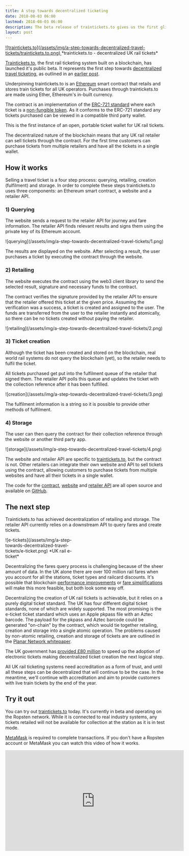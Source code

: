 ```yaml
---
title: A step towards decentralized ticketing
date: 2018-08-03 06:00
lastmod: 2018-08-03 06:00
description: The beta release of traintickets.to gives us the first glimpse of what decentralized travel ticketing will bring.
layout: post
---
```


<div class="pull-right">
<a href="https://traintickets.to">
![traintickets.to](/assets/img/a-step-towards-decentralized-travel-tickets/traintickets.to.png)
</a>
*traintickets.to - decentralized UK rail tickets*
</div>

[Traintickets.to](https://traintickets.to/), the first rail ticketing system built on a blockchain, has launched it's public beta. It represents the first step towards [decentralized travel ticketing](https://planar.network/), as outlined in an [earlier post](https://ljn.io/posts/blockchain-transport/).

Underpinning traintickets.to is an [Ethereum](https://ethereum.org/) smart contract that retails and stores train tickets for all UK operators. Purchases through traintickets.to are made using Ether, Ethereum's in-built currency.  

The contract is an implementation of the [ERC-721 standard](http://erc721.org/) where each ticket is a [non-fungible token](https://en.wikipedia.org/wiki/Non-fungible_token). As it conforms to the ERC-721 standard any tickets purchased can be viewed in a compatible third party wallet.

This is the first instance of an open, portable ticket wallet for UK rail tickets.

The decentralized nature of the blockchain means that any UK rail retailer can sell tickets through the contract. For the first time customers can purchase tickets from multiple retailers and have all the tickets in a single wallet.

## How it works

Selling a travel ticket is a four step process: querying, retailing, creation (fulfilment) and storage. In order to complete these steps traintickets.to uses three components: an Ethereum smart contract, a website and a retailer API.

### 1) Querying

The website sends a request to the retailer API for journey and fare information. The retailer API finds relevant results and signs them using the private key of its Ethereum account.

<div markdown="1">
![querying](/assets/img/a-step-towards-decentralized-travel-tickets/1.png)
</div>

The results are displayed on the website. After selecting a result, the user purchases a ticket by executing the contract through the website.

### 2) Retailing

The website executes the contract using the web3 client library to send the selected result, signature and necessary funds to the contract.

The contract verifies the signature provided by the retailer API to ensure that the retailer offered this ticket at the given price. Assuming the verification was a success, a ticket is created and assigned to the user. The funds are transferred from the user to the retailer instantly and atomically, so there can be no tickets created without paying the retailer.

<div markdown="1">
![retailing](/assets/img/a-step-towards-decentralized-travel-tickets/2.png)
</div>

### 3) Ticket creation

Although the ticket has been created and stored on the blockchain, real world rail systems do not query the blockchain (yet), so the retailer needs to fulfil the ticket.

All tickets purchased get put into the fulfilment queue of the retailer that signed them. The retailer API polls this queue and updates the ticket with the collection reference after it has been fulfilled.

<div markdown="1">
![creation](/assets/img/a-step-towards-decentralized-travel-tickets/3.png)
</div>

The fulfilment information is a string so it is possible to provide other methods of fulfilment.

### 4) Storage

The user can then query the contract for their collection reference through the website or another third party app.

<div markdown="1">
![storage](/assets/img/a-step-towards-decentralized-travel-tickets/4.png)
</div>

The website and retailer API are specific to [traintickets.to](https://traintickets.to/), but the contract is not. Other retailers can integrate their own website and API to sell tickets using the contract, allowing customers to purchase tickets from multiple websites and have all their tickets in a single wallet.

The code for the [contract](https://www.github.com/planarnetwork/ticket-wallet/), [website](https://www.github.com/planarnetwork/traintickets.to/) and [retailer API](https://www.github.com/planarnetwork/uk-rail-provider/) are all open source and available on [GitHub](https://www.github.com/planarnetwork).

## The next step

Traintickets.to has achieved decentralization of retailing and storage. The retailer API currently relies on a downstream API to query fares and create tickets.

<div markdown="1" style="width: 230px;">
![e-tickets](/assets/img/a-step-towards-decentralized-travel-tickets/e-ticket.png)
*UK rail e-ticket*
</div>

Decentralizing the fares query process is challenging because of the sheer amount of data. In the UK alone there are over 100 million rail fares when you account for all the stations, ticket types and railcard discounts. It's possible that blockchain [performance improvements](https://medium.com/coinmonks/scaling-solutions-on-ethereum-explained-d970b66e28e5) or [fare simplifications](https://www.bbc.co.uk/news/uk-44032015) will make this more feasible, but both look some way off.

Decentralizing the creation of UK rail tickets is achievable, but it relies on a purely digital ticket standard. The UK has four different digital ticket standards, none of which are widely supported. The most promising is the e-ticket ticket standard which uses an Apple pkpass file with an Aztec barcode. The payload for the pkpass and Aztec barcode could be generated "on-chain" by the contract, which would tie together retailing, creation and storage into a single atomic operation. The problems caused by non-atomic retailing, creation and storage of tickets are are outlined in the [Planar Network whitepaper](https://planar.network/resources/whitepaper.pdf).

The UK government has [provided £80 million](https://www.gov.uk/government/news/government-plans-80-million-smart-ticketing-rail-revolution) to speed up the adoption of electronic tickets making decentralized ticket creation the next logical step.

All UK rail ticketing systems need accreditation as a form of trust, and until all these steps can be decentralized that will continue to be the case. In the meantime, we'll continue with accreditation and aim to provide customers with live train tickets by the end of the year.

## Try it out

You can try out [traintickets.to](https://traintickets.to/) today. It's currently in beta and operating on the Ropsten network. While it is connected to real industry systems, any tickets retailed will not be available for collection at the station as it is in test mode.

[MetaMask](https://www.metamask.io/) is required to complete transactions. If you don't have a Ropsten account or MetaMask you can watch this video of how it works.

<iframe width="560" height="315" src="https://youtube.com/embed/3ARnwIaVtac" frameborder="0" allowfullscreen></iframe>
